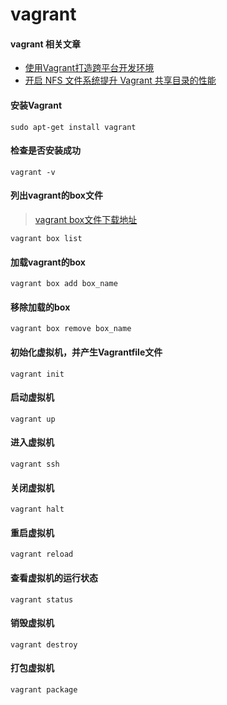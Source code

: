 # vagrant
#### vagrant 相关文章
* [使用Vagrant打造跨平台开发环境](https://segmentfault.com/a/1190000000264347)
* [开启 NFS 文件系统提升 Vagrant 共享目录的性能](https://segmentfault.com/a/1190000000270453)

#### 安装Vagrant
	sudo apt-get install vagrant

#### 检查是否安装成功
	vagrant -v 
#### 列出vagrant的box文件
> [vagrant box文件下载地址](www.baidu.com)

	vagrant box list
#### 加载vagrant的box
	vagrant box add box_name
#### 移除加载的box
	vagrant box remove box_name
#### 初始化虚拟机，并产生Vagrantfile文件
	vagrant init
#### 启动虚拟机
	vagrant up
#### 进入虚拟机
	vagrant ssh
#### 关闭虚拟机
	vagrant halt
#### 重启虚拟机
	vagrant reload
#### 查看虚拟机的运行状态
	vagrant status
#### 销毁虚拟机
	vagrant destroy
#### 打包虚拟机
	vagrant package
